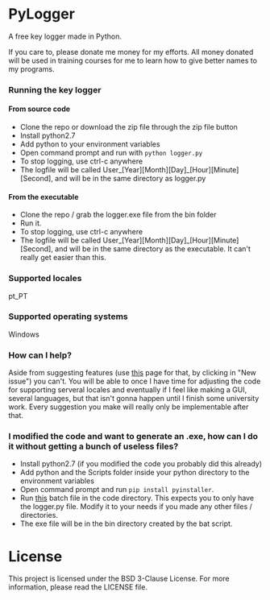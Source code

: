 # PyLogger
A free key logger made in Python.

If you care to, please donate me money for my efforts. All money donated will be used in training courses for me to learn how to give better names to my programs.

### Running the key logger

#### From source code
- Clone the repo or download the zip file through the zip file button
- Install python2.7
- Add python to your environment variables
- Open command prompt and run with `python logger.py`
- To stop logging, use ctrl-c anywhere
- The logfile will be called User_[Year][Month][Day]_[Hour][Minute][Second], and will be in the same directory as logger.py

#### From the executable
- Clone the repo / grab the logger.exe file from the bin folder
- Run it.
- To stop logging, use ctrl-c anywhere
- The logfile will be called User_[Year][Month][Day]_[Hour][Minute][Second], and will be in the same directory as the executable. It can't really get easier than this.

### Supported locales
pt_PT

### Supported operating systems
Windows

### How can I help?
Aside from suggesting features (use [this](https://github.com/sceptross/KeyLogger/issues) page for that, by clicking in "New issue") you can't. You will be able to once I have time for adjusting the code for supporting serveral locales and eventually if I feel like making a GUI, several languages, but that isn't gonna happen until I finish some university work. Every suggestion you make will really only be implementable after that.

### I modified the code and want to generate an .exe, how can I do it without getting a bunch of useless files?

- Install python2.7 (if you modified the code you probably did this already)
- Add python and the Scripts folder inside your python directory to the environment variables
- Open command prompt and run `pip install pyinstaller`.
- Run [this](http://pastebin.com/q0s7aNGh) batch file in the code directory. This expects you to only have the logger.py file. Modify it to your needs if you made any other files / directories.
- The exe file will be in the bin directory created by the bat script.

# License

This project is licensed under the BSD 3-Clause License. For more information, please read the LICENSE file.
